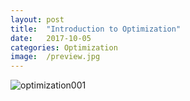 ```yaml
---
layout: post
title:  "Introduction to Optimization"
date:   2017-10-05
categories: Optimization
image:  /preview.jpg
---
```


![optimization001](/learning_log/images/Intro_to_Optimization/learning-log_intro_to_optimization.png)
